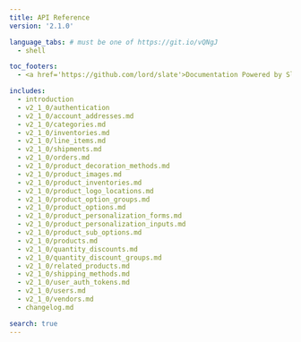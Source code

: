 ```yaml
---
title: API Reference
version: '2.1.0'

language_tabs: # must be one of https://git.io/vQNgJ
  - shell

toc_footers:
  - <a href='https://github.com/lord/slate'>Documentation Powered by Slate</a>

includes:
  - introduction
  - v2_1_0/authentication
  - v2_1_0/account_addresses.md
  - v2_1_0/categories.md
  - v2_1_0/inventories.md
  - v2_1_0/line_items.md
  - v2_1_0/shipments.md
  - v2_1_0/orders.md
  - v2_1_0/product_decoration_methods.md
  - v2_1_0/product_images.md
  - v2_1_0/product_inventories.md
  - v2_1_0/product_logo_locations.md
  - v2_1_0/product_option_groups.md
  - v2_1_0/product_options.md
  - v2_1_0/product_personalization_forms.md
  - v2_1_0/product_personalization_inputs.md
  - v2_1_0/product_sub_options.md
  - v2_1_0/products.md
  - v2_1_0/quantity_discounts.md
  - v2_1_0/quantity_discount_groups.md
  - v2_1_0/related_products.md
  - v2_1_0/shipping_methods.md
  - v2_1_0/user_auth_tokens.md
  - v2_1_0/users.md
  - v2_1_0/vendors.md
  - changelog.md

search: true
---
```

